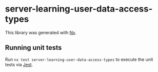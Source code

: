 # server-learning-user-data-access-types

This library was generated with [Nx](https://nx.dev).

## Running unit tests

Run `nx test server-learning-user-data-access-types` to execute the unit tests via [Jest](https://jestjs.io).
